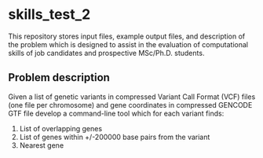# skills_test_2

This repository stores input files, example output files, and description of the problem which is designed to assist in the evaluation of computational skills of job candidates and prospective MSc/Ph.D. students.

## Problem description

Given a list of genetic variants in compressed Variant Call Format (VCF) files (one file per chromosome) and gene coordinates in compressed GENCODE GTF file develop a command-line tool which for each variant finds:
  1. List of overlapping genes
  2. List of genes within +/-200000 base pairs from the variant
  3. Nearest gene

